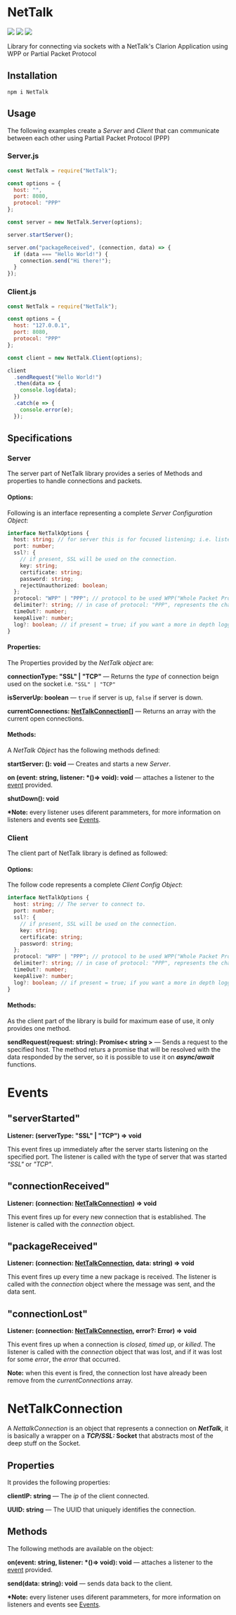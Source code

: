 # NetTalk

![](https://github.com/josnoc/NetTalk/workflows/Linux%20Build/badge.svg)
![](https://github.com/josnoc/NetTalk/workflows/Windows%20Build/badge.svg)
![](https://github.com/josnoc/NetTalk/workflows/Osx%20Build/badge.svg)

Library for connecting via sockets with a NetTalk's Clarion Application using WPP or Partial Packet Protocol

## Installation

`npm i NetTalk`

## Usage

The following examples create a _Server_ and _Client_ that can communicate between each other using Partiall Packet Protocol (PPP)

### Server.js

```javascript
const NetTalk = require("NetTalk");

const options = {
  host: "",
  port: 8080,
  protocol: "PPP"
};

const server = new NetTalk.Server(options);

server.startServer();

server.on("packageReceived", (connection, data) => {
  if (data === "Hello World!") {
    connection.send("Hi there!");
  }
});
```

### Client.js

```javascript
const NetTalk = require("NetTalk");

const options = {
  host: "127.0.0.1",
  port: 8080,
  protocol: "PPP"
};

const client = new NetTalk.Client(options);

client
  .sendRequest("Hello World!")
  .then(data => {
    console.log(data);
  })
  .catch(e => {
    console.error(e);
  });
```

## Specifications

### Server

The server part of NetTalk library provides a series of Methods and properties to handle connections and packets.

#### Options:

Following is an interface representing a complete _Server Configuration Object_:

```typescript
interface NetTalkOptions {
  host: string; // for server this is for focused listening; i.e. listening for packages comming only from a defined address.
  port: number;
  ssl?: {
    // if present, SSL will be used on the connection.
    key: string;
    certificate: string;
    password: string;
    rejectUnauthorized: boolean;
  };
  protocol: "WPP" | "PPP"; // protocol to be used WPP("Whole Packet Protocol") or PPP ("Partial Packet Protocol")
  delimiter?: string; // in case of protocol: "PPP", represents the character to send at the end of stream.
  timeOut?: number;
  keepAlive?: number;
  log?: boolean; // if present = true; if you want a more in depth logging, you may activate it.
}
```

#### Properties:

The Properties provided by the _NetTalk object_ are:

**connectionType: "SSL" | "TCP"** &mdash; Returns the _type_ of connection beign used on the socket i.e. `"SSL" | "TCP"`

**isServerUp: boolean** &mdash; `true` if server is up, `false` if server is down.

**currentConnections: [NetTalkConnection[]](#nettalkconnection)** &mdash; Returns an array with the current open connections.

#### Methods:

A _NetTalk Object_ has the following methods defined:

**startServer: (): void** &mdash; Creates and starts a new _Server_.

**on (event: string, listener: \*()=> void): void** &mdash; attaches a listener to the [event](#events) provided.

**shutDown(): void**

**\*Note:** every listener uses diferent parammeters, for more information on listeners and events see [Events](#events).

### Client

The client part of NetTalk library is defined as followed:

#### Options:

The follow code represents a complete _Client Config Object_:

```typescript
interface NetTalkOptions {
  host: string; // The server to connect to.
  port: number;
  ssl?: {
    // if present, SSL will be used on the connection.
    key: string;
    certificate: string;
    password: string;
  };
  protocol: "WPP" | "PPP"; // protocol to be used WPP("Whole Packet Protocol") or PPP ("Partial Packet Protocol")
  delimiter?: string; // in case of protocol: "PPP", represents the character to send at the end of stream.
  timeOut?: number;
  keepAlive?: number;
  log?: boolean; // if present = true; if you want a more in depth logging, you may activate it.
}
```

#### Methods:

As the client part of the library is build for maximum ease of use, it only provides one method.

**sendRequest(request: string): Promise< string >** &mdash; Sends a request to the specified host. The method returs a promise that will be resolved with the data responded by the server, so it is possible to use it on **_async_/_await_** functions.

# Events

## "serverStarted"

**Listener: (serverType: "SSL" | "TCP") => void**

This event fires up immediately after the server starts listening on the specified port. The listener is called with the type of server that was started _"SSL"_ or _"TCP"_.

## "connectionReceived"

**Listener: (connection: [NetTalkConnection](#nettalkconnection)) => void**

This event fires up for every new connection that is established. The listener is called with the _connection_ object.

## "packageReceived"

**Listener: (connection: [NetTalkConnection](#nettalkconnection), data: string) => void**

This event fires up every time a new package is received. The listener is called with the _connection_ object where the message was sent, and the data sent.

## "connectionLost"

**Listener: (connection: [NetTalkConnection](#nettalkconnection), error?: Error) => void**

This event fires up when a connection is _closed,_ _timed up_, or _killed_. The listener is called with the _connection_ object that was lost, and if it was lost for some _error_, the _error_ that occurred.

**Note:** when this event is fired, the connection lost have already been remove from the _currentConnections_ array.

# NetTalkConnection

A _NettalkConnection_ is an object that represents a connection on **_NetTalk_**, it is basically a wrapper on a **_TCP/SSL:_ Socket** that abstracts most of the deep stuff on the Socket.

## Properties

It provides the following properties:

**clientIP: string** &mdash; The _ip_ of the client connected.

**UUID: string** &mdash; The UUID that uniquely identifies the connection.

## Methods

The following methods are available on the object:

**on(event: string, listener: \*()=> void): void** &mdash; attaches a listener to the [event](#events) provided.

**send(data: string): void** &mdash; sends data back to the client.

**\*Note:** every listener uses diferent parammeters, for more information on listeners and events see [Events](#events).
